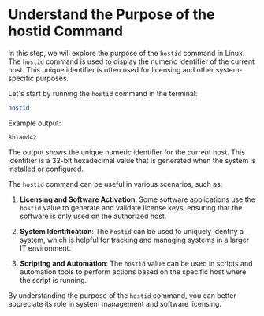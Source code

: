 # Understand the Purpose of the hostid Command

In this step, we will explore the purpose of the `hostid` command in Linux. The `hostid` command is used to display the numeric identifier of the current host. This unique identifier is often used for licensing and other system-specific purposes.

Let's start by running the `hostid` command in the terminal:

```bash
hostid
```

Example output:

```
8b1a0d42
```

The output shows the unique numeric identifier for the current host. This identifier is a 32-bit hexadecimal value that is generated when the system is installed or configured.

The `hostid` command can be useful in various scenarios, such as:

1. **Licensing and Software Activation**: Some software applications use the `hostid` value to generate and validate license keys, ensuring that the software is only used on the authorized host.

2. **System Identification**: The `hostid` can be used to uniquely identify a system, which is helpful for tracking and managing systems in a larger IT environment.

3. **Scripting and Automation**: The `hostid` value can be used in scripts and automation tools to perform actions based on the specific host where the script is running.

By understanding the purpose of the `hostid` command, you can better appreciate its role in system management and software licensing.
